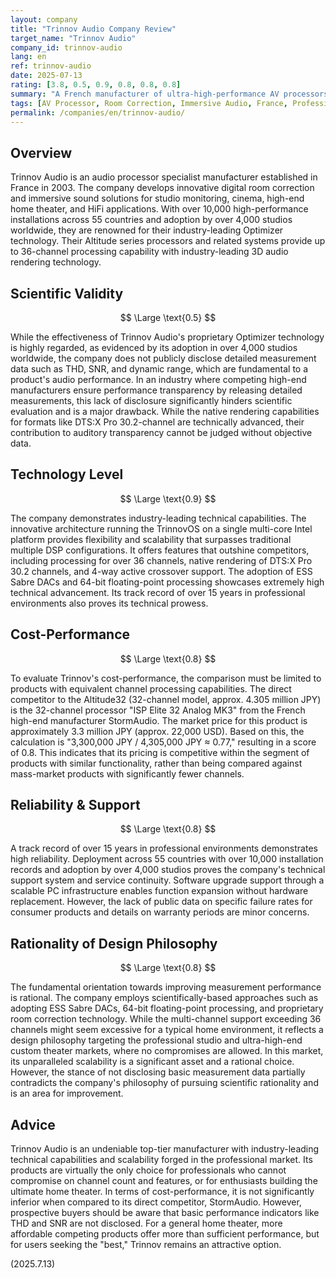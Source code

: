 ```yaml
---
layout: company
title: "Trinnov Audio Company Review"
target_name: "Trinnov Audio"
company_id: trinnov-audio
lang: en
ref: trinnov-audio
date: 2025-07-13
rating: [3.8, 0.5, 0.9, 0.8, 0.8, 0.8]
summary: "A French manufacturer of ultra-high-performance AV processors that leads the professional market. While boasting top-tier technical capabilities and scalability, it has issues with the transparency of its measurement data."
tags: [AV Processor, Room Correction, Immersive Audio, France, Professional]
permalink: /companies/en/trinnov-audio/
---
```


## Overview

Trinnov Audio is an audio processor specialist manufacturer established in France in 2003. The company develops innovative digital room correction and immersive sound solutions for studio monitoring, cinema, high-end home theater, and HiFi applications. With over 10,000 high-performance installations across 55 countries and adoption by over 4,000 studios worldwide, they are renowned for their industry-leading Optimizer technology. Their Altitude series processors and related systems provide up to 36-channel processing capability with industry-leading 3D audio rendering technology.

## Scientific Validity

$$ \Large \text{0.5} $$

While the effectiveness of Trinnov Audio's proprietary Optimizer technology is highly regarded, as evidenced by its adoption in over 4,000 studios worldwide, the company does not publicly disclose detailed measurement data such as THD, SNR, and dynamic range, which are fundamental to a product's audio performance. In an industry where competing high-end manufacturers ensure performance transparency by releasing detailed measurements, this lack of disclosure significantly hinders scientific evaluation and is a major drawback. While the native rendering capabilities for formats like DTS:X Pro 30.2-channel are technically advanced, their contribution to auditory transparency cannot be judged without objective data.

## Technology Level

$$ \Large \text{0.9} $$

The company demonstrates industry-leading technical capabilities. The innovative architecture running the TrinnovOS on a single multi-core Intel platform provides flexibility and scalability that surpasses traditional multiple DSP configurations. It offers features that outshine competitors, including processing for over 36 channels, native rendering of DTS:X Pro 30.2 channels, and 4-way active crossover support. The adoption of ESS Sabre DACs and 64-bit floating-point processing showcases extremely high technical advancement. Its track record of over 15 years in professional environments also proves its technical prowess.

## Cost-Performance

$$ \Large \text{0.8} $$

To evaluate Trinnov's cost-performance, the comparison must be limited to products with equivalent channel processing capabilities. The direct competitor to the Altitude32 (32-channel model, approx. 4.305 million JPY) is the 32-channel processor "ISP Elite 32 Analog MK3" from the French high-end manufacturer StormAudio. The market price for this product is approximately 3.3 million JPY (approx. 22,000 USD). Based on this, the calculation is "3,300,000 JPY / 4,305,000 JPY ≈ 0.77," resulting in a score of 0.8. This indicates that its pricing is competitive within the segment of products with similar functionality, rather than being compared against mass-market products with significantly fewer channels.

## Reliability & Support

$$ \Large \text{0.8} $$

A track record of over 15 years in professional environments demonstrates high reliability. Deployment across 55 countries with over 10,000 installation records and adoption by over 4,000 studios proves the company's technical support system and service continuity. Software upgrade support through a scalable PC infrastructure enables function expansion without hardware replacement. However, the lack of public data on specific failure rates for consumer products and details on warranty periods are minor concerns.

## Rationality of Design Philosophy

$$ \Large \text{0.8} $$

The fundamental orientation towards improving measurement performance is rational. The company employs scientifically-based approaches such as adopting ESS Sabre DACs, 64-bit floating-point processing, and proprietary room correction technology. While the multi-channel support exceeding 36 channels might seem excessive for a typical home environment, it reflects a design philosophy targeting the professional studio and ultra-high-end custom theater markets, where no compromises are allowed. In this market, its unparalleled scalability is a significant asset and a rational choice. However, the stance of not disclosing basic measurement data partially contradicts the company's philosophy of pursuing scientific rationality and is an area for improvement.

## Advice

Trinnov Audio is an undeniable top-tier manufacturer with industry-leading technical capabilities and scalability forged in the professional market. Its products are virtually the only choice for professionals who cannot compromise on channel count and features, or for enthusiasts building the ultimate home theater. In terms of cost-performance, it is not significantly inferior when compared to its direct competitor, StormAudio. However, prospective buyers should be aware that basic performance indicators like THD and SNR are not disclosed. For a general home theater, more affordable competing products offer more than sufficient performance, but for users seeking the "best," Trinnov remains an attractive option.

(2025.7.13)